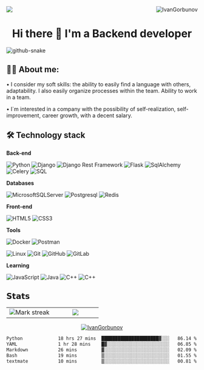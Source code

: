 <img align ="right" src="https://komarev.com/ghpvc/?username=IvanGorbunov&label=Profile%20views&color=0e75b6&style=flat" alt="IvanGorbunov">

<!--horizontal divider(gradiant)-->
<img src="https://user-images.githubusercontent.com/73097560/115834477-dbab4500-a447-11eb-908a-139a6edaec5c.gif">

<h1 align="center"> Hi there 👋 I'm a Backend developer</h1>

<!--- snake -->
<!--- <div align="center">
  <img  src="https://github.com/1999AZZAR/1999AZZAR/blob/main/resources/img/grid-snake.svg"
       alt="snake" /></a>
</div> -->
<picture>
  <source media="(prefers-color-scheme: dark)" srcset="github-contribution-grid-snake-dark.svg" />
  <source media="(prefers-color-scheme: light)" srcset="github-contribution-grid-snake.svg" />
  <img alt="github-snake" src="github-snake.svg" />
</picture>

</br>

<!--Intro start-->
## :man_technologist: About me:

• I consider my soft skills: the ability to easily find a language with others, adaptability. I also easily organize processes within the team. Ability to work in a team.

• I`m interested in a company with the possibility of self-realization, self-improvement, career growth, with a decent salary.
<!--Intro end-->

## :hammer_and_wrench: Technology stack

**Back-end**

![Python](https://img.shields.io/badge/-Python-black?style=flat-square&logo=Python) ![Django](https://img.shields.io/badge/-Django-0aad48?style=flat-square&logo=Django) ![Django Rest Framework](https://img.shields.io/badge/DRF-red?style=flat-square&logo=Django) ![Flask](https://img.shields.io/badge/-Flask-%232c3e50?style=flat-square&logo=Flask) ![SqlAlchemy](https://img.shields.io/badge/-SqlAlchemy-FCA121?style=flat-square&logo=SqlAlchemy) ![Celery](https://img.shields.io/badge/-Celery-%2300C7B7?style=flat-square&logo=Celery) ![SQL](https://img.shields.io/badge/-SQL-%46a2f1?style=flat-square&logo=sql)

**Databases**

![MicrosoftSQLServer](https://img.shields.io/badge/-Microsoft_SQL_Server-CC2927?style=flat-square&logo=microsoft-sql-server&logoColor=white) ![Postgresql](https://img.shields.io/badge/-Postgresql-%232c3e50?style=flat-square&logo=Postgresql) ![Redis](https://img.shields.io/badge/-Redis-FCA121?style=flat-square&logo=Redis)

**Front-end**

![HTML5](https://img.shields.io/badge/-HTML5-%23E44D27?style=flat-square&logo=html5&logoColor=ffffff) ![CSS3](https://img.shields.io/badge/-CSS3-%231572B6?style=flat-square&logo=css3)

**Tools**

![Docker](https://img.shields.io/badge/-Docker-46a2f1?style=flat-square&logo=docker&logoColor=white) ![Postman](https://img.shields.io/badge/Postman-FCA121?style=flat-square&logo=postman)

![Linux](https://img.shields.io/badge/Linux-FCC624?style=flat-square&logo=linux&logoColor=black) ![Git](https://img.shields.io/badge/-Git-black?style=flat-square&logo=git) ![GitHub](https://img.shields.io/badge/-GitHub-181717?style=flat-square&logo=github) ![GitLab](https://img.shields.io/badge/-GitLab-FCA121?style=flat-square&logo=gitlab)

**Learning**

![JavaScript](https://img.shields.io/badge/-JavaScript-%23F7DF1C?style=flat-square&logo=javascript&logoColor=000000&labelColor=%23F7DF1C&color=%23FFCE5A) ![Java](https://img.shields.io/badge/-Java-ED8B00?style=flat-square&logo=java&logoColor=white) ![С++](https://img.shields.io/badge/-C%2B%2B-00599C?style=flat-square&logo=c%2B%2B) ![С++](https://img.shields.io/badge/-C%23-239120?style=flat-square&logo=c-sharp&logoColor=white)

## 𝗦𝘁𝗮𝘁𝘀

<!--- stats & Trophy (start) -->
<p align="center">
  <!--- stats (start) -->
<table align="center">
<tr border="none">
<td width="50%" align="center">
  <img  title="🔥 Get streak stats for your profile at git.io/streak-stats" alt="Mark streak" src="https://github-readme-streak-stats.herokuapp.com?user=IvanGorbunov&theme=dark&border_radius=1" alt="GitHub Streak" />
</td>

<td width="50%" align="center">

  <img  align="center"  src="https://github-readme-stats.anuraghazra1.vercel.app/api/top-langs/?username=IvanGorbunov&theme=dark&hide_border=false&no-bg=true&no-frame=true&langs_count=10"/>
  
  </td>
</tr>
</table>
<!--- stats (end) -->

<!--- trophy (start) -->
<div align=center>
  <a href="https://github.com/IvanGorbunov?tab=repositories"><img src="https://github-profile-trophy.vercel.app/?username=IvanGorbunov&column=8&margin-w=15&margin-h=15" alt="IvanGorbunov"></a>
</div>
<!--- trophy (start) -->

</p>
<!--- stats (end) -->

<!--START_SECTION:waka-->

```txt
Python             18 hrs 27 mins  █████████████████████▓░░░   86.14 %
YAML               1 hr 28 mins    █▓░░░░░░░░░░░░░░░░░░░░░░░   06.85 %
Markdown           26 mins         ▓░░░░░░░░░░░░░░░░░░░░░░░░   02.09 %
Bash               19 mins         ▒░░░░░░░░░░░░░░░░░░░░░░░░   01.55 %
textmate           10 mins         ▒░░░░░░░░░░░░░░░░░░░░░░░░   00.81 %
```

<!--END_SECTION:waka-->
</p>
